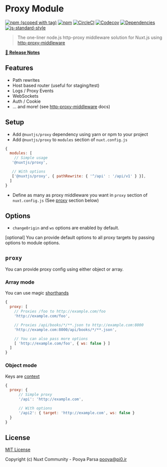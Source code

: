 # Proxy Module

[![npm (scoped with tag)](https://img.shields.io/npm/v/@nuxtjs/proxy/latest.svg?style=flat-square)](https://npmjs.com/package/@nuxtjs/proxy)
[![npm](https://img.shields.io/npm/dt/@nuxtjs/proxy.svg?style=flat-square)](https://npmjs.com/package/@nuxtjs/proxy)
[![CircleCI](https://img.shields.io/circleci/project/github/nuxt-community/proxy.svg?style=flat-square)](https://circleci.com/gh/nuxt-community/proxy)
[![Codecov](https://img.shields.io/codecov/c/github/nuxt-community/proxy.svg?style=flat-square)](https://codecov.io/gh/nuxt-community/proxy)
[![Dependencies](https://david-dm.org/nuxt-community/proxy/status.svg?style=flat-square)](https://david-dm.org/nuxt-community/proxy)
[![js-standard-style](https://img.shields.io/badge/code_style-standard-brightgreen.svg?style=flat-square)](http://standardjs.com)

> The one-liner node.js http-proxy middleware solution for Nuxt.js using
 [http-proxy-middleware](https://github.com/chimurai/http-proxy-middleware)

[📖 **Release Notes**](./CHANGELOG.md)

## Features
- Path rewrites
- Host based router (useful for staging/test)
- Logs / Proxy Events
- WebSockets
- Auth / Cookie
- ... and more! (see [http-proxy-middleware](https://github.com/chimurai/http-proxy-middleware) docs)

## Setup
- Add `@nuxtjs/proxy` dependency using yarn or npm to your project
- Add `@nuxtjs/proxy` to `modules` section of `nuxt.config.js`
```js
{
  modules: [
    // Simple usage
   '@nuxtjs/proxy',

   // With options
   ['@nuxtjs/proxy', { pathRewrite: { '^/api' : '/api/v1' } }],
  ]
}
````
- Define as many as proxy middleware you want in `proxy` section of  `nuxt.config.js` (See [proxy](#proxy) section below)

## Options
- `changeOrigin` and `ws` options are enabled by default.

[optional] You can provide default options to all proxy targets by passing options to module options.

## `proxy`
You can provide proxy config using either object or array.

### Array mode
You can use magic [shorthands](https://github.com/chimurai/http-proxy-middleware#shorthand)

```js
{
  proxy: [
    // Proxies /foo to http://example.com/foo
    'http://example.com/foo',

    // Proxies /api/books/*/**.json to http://example.com:8000
    'http://example.com:8000/api/books/*/**.json',

    // You can also pass more options
    [ 'http://example.com/foo', { ws: false } ]
  ]
}
```

### Object mode
Keys are [context](https://github.com/chimurai/http-proxy-middleware#context-matching)

```js
{
  proxy: {
      // Simple proxy
      '/api': 'http://example.com',

      // With options
      '/api2': { target: 'http://example.com', ws: false }
  }
}
```


## License

[MIT License](./LICENSE)

Copyright (c) Nuxt Community - Pooya Parsa <pooya@pi0.ir>
